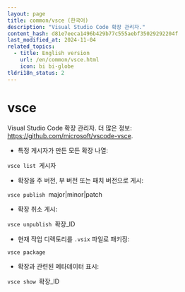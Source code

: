 ```yaml
---
layout: page
title: common/vsce (한국어)
description: "Visual Studio Code 확장 관리자."
content_hash: d81e7eeca1496b429b77c555aebf35029292204f
last_modified_at: 2024-11-04
related_topics:
  - title: English version
    url: /en/common/vsce.html
    icon: bi bi-globe
tldri18n_status: 2
---
```

# vsce

Visual Studio Code 확장 관리자.
더 많은 정보: <https://github.com/microsoft/vscode-vsce>.

- 특정 게시자가 만든 모든 확장 나열:

`vsce list `<span class="tldr-var badge badge-pill bg-dark-lm bg-white-dm text-white-lm text-dark-dm font-weight-bold">게시자</span>

- 확장을 주 버전, 부 버전 또는 패치 버전으로 게시:

`vsce publish `<span class="tldr-var badge badge-pill bg-dark-lm bg-white-dm text-white-lm text-dark-dm font-weight-bold">major|minor|patch</span>

- 확장 취소 게시:

`vsce unpublish `<span class="tldr-var badge badge-pill bg-dark-lm bg-white-dm text-white-lm text-dark-dm font-weight-bold">확장_ID</span>

- 현재 작업 디렉토리를 `.vsix` 파일로 패키징:

`vsce package`

- 확장과 관련된 메타데이터 표시:

`vsce show `<span class="tldr-var badge badge-pill bg-dark-lm bg-white-dm text-white-lm text-dark-dm font-weight-bold">확장_ID</span>
